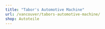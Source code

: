 ```yaml
---
title: "Tabor's Automotive Machine"
url: /vancouver/tabors-automotive-machine/
shop: Autoteile
---
```


